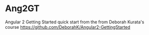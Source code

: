 # Ang2GT
Angular 2 Getting Started quick start from the from Deborah Kurata's course
https://github.com/DeborahK/Angular2-GettingStarted 
